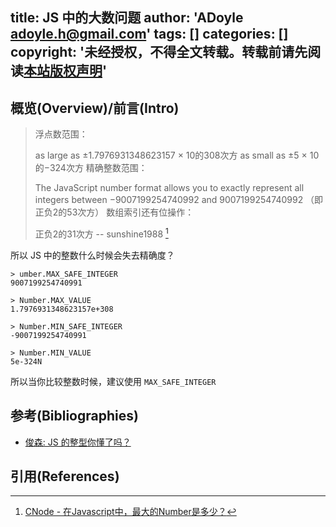 title: JS 中的大数问题
author: 'ADoyle <adoyle.h@gmail.com>'
tags: []
categories: []
copyright: '未经授权，不得全文转载。转载前请先阅读[本站版权声明](http://adoyle.me/blog/copyright.html)'
---

## 概览(Overview)/前言(Intro)


<!-- more -->


> 浮点数范围：
> 
> as  large  as ±1.7976931348623157 × 10的308次方
> as small as ±5 × 10的−324次方
> 精确整数范围：
> 
> The JavaScript number format allows you to exactly represent all integers between
> −9007199254740992  and 9007199254740992 （即正负2的53次方）
> 数组索引还有位操作：
>
> 正负2的31次方
> -- sunshine1988 [^1]

所以 JS 中的整数什么时候会失去精确度？

```
> umber.MAX_SAFE_INTEGER
9007199254740991

> Number.MAX_VALUE
1.7976931348623157e+308

> Number.MIN_SAFE_INTEGER
-9007199254740991

> Number.MIN_VALUE
5e-324N
```

所以当你比较整数时候，建议使用 `MAX_SAFE_INTEGER`


## 参考(Bibliographies)
- [俊森: JS 的整型你懂了吗？][B1]

## 引用(References)
[^1]: [CNode - 在Javascript中，最大的Number是多少？][R1]


<!-- 以下是相关链接 -->

[R1]: https://cnodejs.org/topic/4fb3722c1975fe1e132b5a9a "备注"

[B1]: http://segmentfault.com/a/1190000002608050 "备注"
